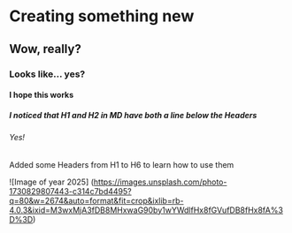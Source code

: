 # Creating something new
## Wow, really?
### Looks like... yes?
#### I hope this works
##### I noticed that H1 and H2 in MD have both a line below the Headers
###### Yes!

Added some Headers from H1 to H6 to learn how to use them

![Image of year 2025] (https://images.unsplash.com/photo-1730829807443-c314c7bd4495?q=80&w=2674&auto=format&fit=crop&ixlib=rb-4.0.3&ixid=M3wxMjA3fDB8MHxwaG90by1wYWdlfHx8fGVufDB8fHx8fA%3D%3D)
